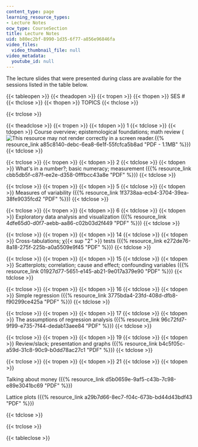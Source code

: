 ```yaml
---
content_type: page
learning_resource_types:
- Lecture Notes
ocw_type: CourseSection
title: Lecture Notes
uid: b80ec2bf-8990-1d35-6f77-a856e96846fa
video_files:
  video_thumbnail_file: null
video_metadata:
  youtube_id: null
---
```


The lecture slides that were presented during class are available for the sessions listed in the table below.

{{< tableopen >}}
{{< theadopen >}}
{{< tropen >}}
{{< thopen >}}
SES #
{{< thclose >}}
{{< thopen >}}
TOPICS
{{< thclose >}}

{{< trclose >}}

{{< theadclose >}}
{{< tropen >}}
{{< tdopen >}}
1
{{< tdclose >}}
{{< tdopen >}}
Course overview; epistemological foundations; math review (![This resource may not render correctly in a screen reader.](/images/inacessible.gif){{% resource_link a85c8140-debc-6ea8-6e1f-55fcfca5b8ad "PDF - 1.1MB" %}})
{{< tdclose >}}

{{< trclose >}}
{{< tropen >}}
{{< tdopen >}}
2
{{< tdclose >}}
{{< tdopen >}}
What's in a number?; basic numeracy; measurement ({{% resource_link cbb5db5f-c87f-ee2e-d358-0fffbcc43a8e "PDF" %}})
{{< tdclose >}}

{{< trclose >}}
{{< tropen >}}
{{< tdopen >}}
5
{{< tdclose >}}
{{< tdopen >}}
Measures of variability ({{% resource_link 1f3738aa-ecb4-3704-39ea-38fe9035fcd2 "PDF" %}})
{{< tdclose >}}

{{< trclose >}}
{{< tropen >}}
{{< tdopen >}}
6
{{< tdclose >}}
{{< tdopen >}}
Exploratory data analysis and visualization ({{% resource_link 4dfe65d0-d0f7-aebb-aa86-c02b03d2f449 "PDF" %}})
{{< tdclose >}}

{{< trclose >}}
{{< tropen >}}
{{< tdopen >}}
14
{{< tdclose >}}
{{< tdopen >}}
Cross-tabulations; χ{{< sup "2" >}} tests ({{% resource_link e272de76-8a18-275f-225b-a0a5509e9f45 "PDF" %}})
{{< tdclose >}}

{{< trclose >}}
{{< tropen >}}
{{< tdopen >}}
15
{{< tdclose >}}
{{< tdopen >}}
Scatterplots; correlation; cause and effect; confounding variables ({{% resource_link 01927d77-5651-e145-ab21-9e017a379e90 "PDF" %}})
{{< tdclose >}}

{{< trclose >}}
{{< tropen >}}
{{< tdopen >}}
16
{{< tdclose >}}
{{< tdopen >}}
Simple regression ({{% resource_link 3775bda4-23fd-408d-dfb8-f90299ce425a "PDF" %}})
{{< tdclose >}}

{{< trclose >}}
{{< tropen >}}
{{< tdopen >}}
17
{{< tdclose >}}
{{< tdopen >}}
The assumptions of regression analysis ({{% resource_link 96c72fd7-9f99-e735-7f44-dedab13aee84 "PDF" %}})
{{< tdclose >}}

{{< trclose >}}
{{< tropen >}}
{{< tdopen >}}
19
{{< tdclose >}}
{{< tdopen >}}
Review/slack; presentation and graphs ({{% resource_link b4c5f05c-a59d-31c8-90c9-b0dd78ac27c1 "PDF" %}})
{{< tdclose >}}

{{< trclose >}}
{{< tropen >}}
{{< tdopen >}}
21
{{< tdclose >}}
{{< tdopen >}}


Talking about money ({{% resource_link d5b0659e-9af5-c43b-7c98-e89e3041bc69 "PDF" %}})

Lattice plots ({{% resource_link a29b7d66-8ec7-f04c-673b-bd44d43bdf43 "PDF" %}})


{{< tdclose >}}

{{< trclose >}}

{{< tableclose >}}